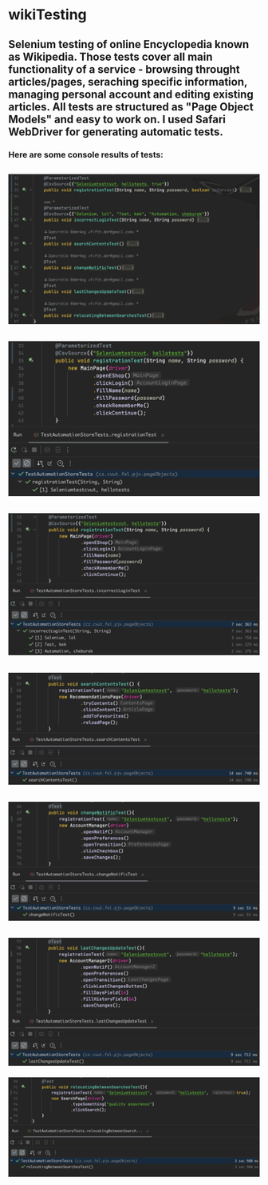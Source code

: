# wikiTesting
## Selenium testing of online Encyclopedia known as Wikipedia. Those tests cover all main functionality of a service - browsing throught articles/pages, seraching specific information, managing personal account and editing existing articles. All tests are structured as "Page Object Models" and easy to work on. I used Safari WebDriver for generating automatic tests. 

### Here are some console results of tests:
![1](uploads/allPassedTests.png)
--
![2](uploads/t1.png)
--
![3](uploads/t2.png)
--
![4](uploads/t3.png)
--
![5](uploads/t4.png)
--
![6](uploads/t5.png)
--
![7](uploads/t6.png)
